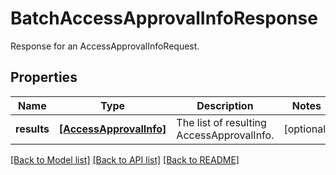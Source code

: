 # BatchAccessApprovalInfoResponse

Response for an AccessApprovalInfoRequest.
## Properties
Name | Type | Description | Notes
------------ | ------------- | ------------- | -------------
**results** | [**[AccessApprovalInfo]**](AccessApprovalInfo.md) | The list of resulting AccessApprovalInfo. | [optional] 

[[Back to Model list]](../README.md#documentation-for-models) [[Back to API list]](../README.md#documentation-for-api-endpoints) [[Back to README]](../README.md)


